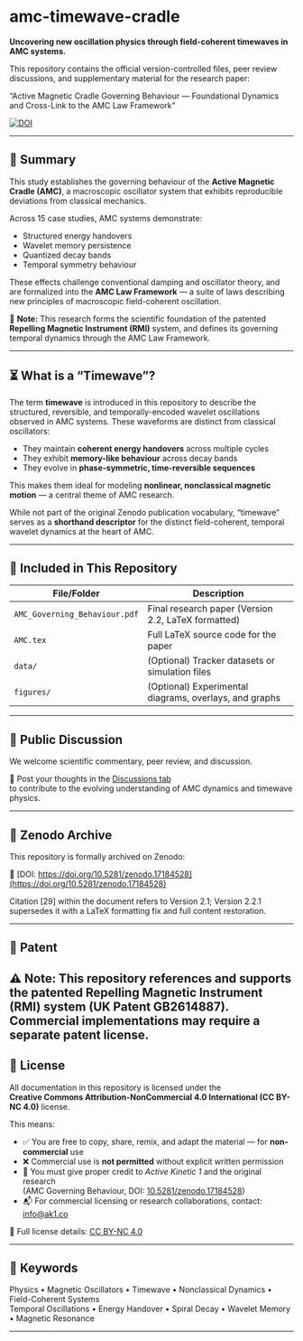 # amc-timewave-cradle

**Uncovering new oscillation physics through field-coherent timewaves in AMC systems.**

This repository contains the official version-controlled files, peer review discussions, and supplementary material for the research paper:

“Active Magnetic Cradle Governing Behaviour — Foundational Dynamics and Cross-Link to the AMC Law Framework”

[![DOI](https://zenodo.org/badge/DOI/10.5281/zenodo.17184528.svg)](https://doi.org/10.5281/zenodo.17184528)

---

## 📄 Summary

This study establishes the governing behaviour of the **Active Magnetic Cradle (AMC)**, a macroscopic oscillator system that exhibits reproducible deviations from classical mechanics.

Across 15 case studies, AMC systems demonstrate:
- Structured energy handovers
- Wavelet memory persistence
- Quantized decay bands
- Temporal symmetry behaviour

These effects challenge conventional damping and oscillator theory, and are formalized into the **AMC Law Framework** — a suite of laws describing new principles of macroscopic field-coherent oscillation.

📌 **Note:** This research forms the scientific foundation of the patented **Repelling Magnetic Instrument (RMI)** system, and defines its governing temporal dynamics through the AMC Law Framework.

---

## ⏳ What is a “Timewave”?

The term **timewave** is introduced in this repository to describe the structured, reversible, and temporally-encoded wavelet oscillations observed in AMC systems. These waveforms are distinct from classical oscillators:

- They maintain **coherent energy handovers** across multiple cycles
- They exhibit **memory-like behaviour** across decay bands
- They evolve in **phase-symmetric, time-reversible sequences**

This makes them ideal for modeling **nonlinear, nonclassical magnetic motion** — a central theme of AMC research.

While not part of the original Zenodo publication vocabulary, “timewave” serves as a **shorthand descriptor** for the distinct field-coherent, temporal wavelet dynamics at the heart of AMC.

---

## 🧾 Included in This Repository

| File/Folder | Description |
|-------------|-------------|
| `AMC_Governing_Behaviour.pdf` | Final research paper (Version 2.2, LaTeX formatted) |
| `AMC.tex` | Full LaTeX source code for the paper |
| `data/` | (Optional) Tracker datasets or simulation files |
| `figures/` | (Optional) Experimental diagrams, overlays, and graphs |

---

## 💬 Public Discussion

We welcome scientific commentary, peer review, and discussion.

📍 Post your thoughts in the [Discussions tab](https://github.com/YOUR_USERNAME/amc-timewave-cradle/discussions)  
to contribute to the evolving understanding of AMC dynamics and timewave physics.

---

## 🔁 Zenodo Archive

This repository is formally archived on Zenodo:

📘 [DOI: https://doi.org/10.5281/zenodo.17184528](https://doi.org/10.5281/zenodo.17184528)

Citation [29] within the document refers to Version 2.1; Version 2.2.1 supersedes it with a LaTeX formatting fix and full content restoration.

---

## 🔐 Patent

⚠️ Note: This repository references and supports the patented Repelling Magnetic Instrument (RMI) system (UK Patent GB2614887). Commercial implementations may require a separate patent license.
---

## 📄 License

All documentation in this repository is licensed under the  
**Creative Commons Attribution-NonCommercial 4.0 International (CC BY-NC 4.0)** license.

This means:

- ✅ You are free to copy, share, remix, and adapt the material — for **non-commercial** use
- ❌ Commercial use is **not permitted** without explicit written permission
- 🧠 You must give proper credit to *Active Kinetic 1* and the original research  
  (AMC Governing Behaviour, DOI: [10.5281/zenodo.17184528](https://doi.org/10.5281/zenodo.17184528))
- 📬 For commercial licensing or research collaborations, contact: [info@ak1.co](mailto:info@ak1.co)

🔗 Full license details: [CC BY-NC 4.0](https://creativecommons.org/licenses/by-nc/4.0/)

---

## 🧠 Keywords

Physics • Magnetic Oscillators • Timewave • Nonclassical Dynamics • Field-Coherent Systems  
Temporal Oscillations • Energy Handover • Spiral Decay • Wavelet Memory • Magnetic Resonance  

---
